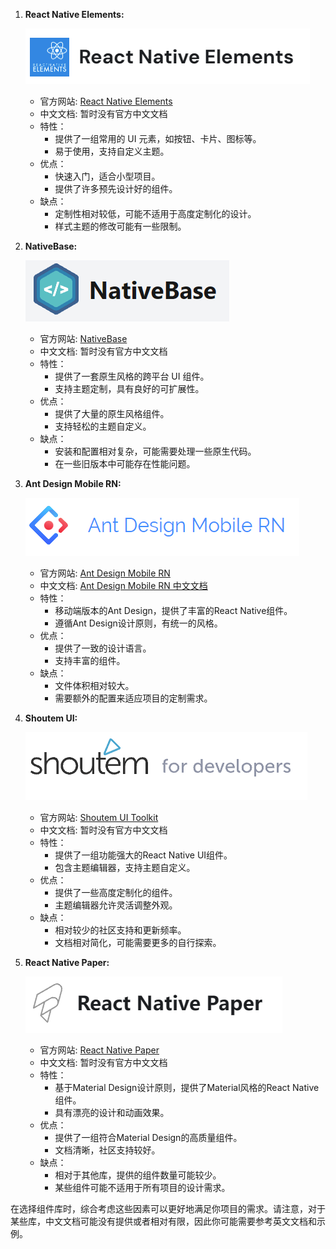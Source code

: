 1. **React Native Elements:**

   ![](https://github.com/z-coder-hub/Knowledge/blob/master/React%20Native/imgs/React%20Native%20Elements%20Logo.png)

   - 官方网站: [React Native Elements](https://reactnativeelements.com/docs/)
   - 中文文档: 暂时没有官方中文文档
   - 特性：
     - 提供了一组常用的 UI 元素，如按钮、卡片、图标等。
     - 易于使用，支持自定义主题。
   - 优点：
     - 快速入门，适合小型项目。
     - 提供了许多预先设计好的组件。
   - 缺点：
     - 定制性相对较低，可能不适用于高度定制化的设计。
     - 样式主题的修改可能有一些限制。

2. **NativeBase:**
   
   ![](https://github.com/z-coder-hub/Knowledge/blob/master/React%20Native/imgs/React%20Base%20Logo.png)
   
   - 官方网站: [NativeBase](https://nativebase.io/)
   - 中文文档: 暂时没有官方中文文档
   - 特性：
     - 提供了一套原生风格的跨平台 UI 组件。
     - 支持主题定制，具有良好的可扩展性。
   - 优点：
     - 提供了大量的原生风格组件。
     - 支持轻松的主题自定义。
   - 缺点：
     - 安装和配置相对复杂，可能需要处理一些原生代码。
     - 在一些旧版本中可能存在性能问题。
   
3. **Ant Design Mobile RN:**
   
   ![](https://github.com/z-coder-hub/Knowledge/blob/master/React%20Native/imgs/Ant%20Design%20Mobile%20RN.png)
   
   - 官方网站: [Ant Design Mobile RN](https://rn.mobile.ant.design/)
   - 中文文档: [Ant Design Mobile RN 中文文档](https://rn.mobile.ant.design/)
   - 特性：
     - 移动端版本的Ant Design，提供了丰富的React Native组件。
     - 遵循Ant Design设计原则，有统一的风格。
   - 优点：
     - 提供了一致的设计语言。
     - 支持丰富的组件。
   - 缺点：
     - 文件体积相对较大。
     - 需要额外的配置来适应项目的定制需求。
   
4. **Shoutem UI:**
   
   ![](https://github.com/z-coder-hub/Knowledge/blob/master/React%20Native/imgs/Shoutem%20UI%20Logo.png)
   
   - 官方网站: [Shoutem UI Toolkit](https://shoutem.github.io/docs/ui-toolkit/introduction)
   - 中文文档: 暂时没有官方中文文档
   - 特性：
     - 提供了一组功能强大的React Native UI组件。
     - 包含主题编辑器，支持主题自定义。
   - 优点：
     - 提供了一些高度定制化的组件。
     - 主题编辑器允许灵活调整外观。
   - 缺点：
     - 相对较少的社区支持和更新频率。
     - 文档相对简化，可能需要更多的自行探索。
   
5. **React Native Paper:**
   
   ![](https://github.com/z-coder-hub/Knowledge/blob/master/React%20Native/imgs/React%20Native%20Paper%20Logo.png)
   
   - 官方网站: [React Native Paper](https://callstack.github.io/react-native-paper/)
   - 中文文档: 暂时没有官方中文文档
   - 特性：
     - 基于Material Design设计原则，提供了Material风格的React Native组件。
     - 具有漂亮的设计和动画效果。
   - 优点：
     - 提供了一组符合Material Design的高质量组件。
     - 文档清晰，社区支持较好。
   - 缺点：
     - 相对于其他库，提供的组件数量可能较少。
     - 某些组件可能不适用于所有项目的设计需求。

在选择组件库时，综合考虑这些因素可以更好地满足你项目的需求。请注意，对于某些库，中文文档可能没有提供或者相对有限，因此你可能需要参考英文文档和示例。
